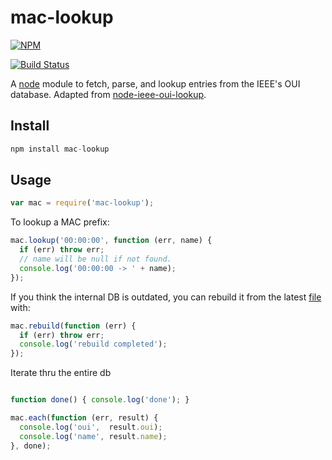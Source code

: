# mac-lookup

[![NPM](https://nodei.co/npm/mac-lookup.png?downloads=true&downloadRank=true&stars=true)](https://nodei.co/npm/mac-lookup/)

[![Build Status](https://travis-ci.org/ivan-loh/mac-lookup.svg?branch=master)](https://travis-ci.org/ivan-loh/mac-lookup)

A [node](http://nodejs.org)  module to fetch, parse, and lookup entries from the IEEE's OUI database. Adapted from [node-ieee-oui-lookup](https://github.com/mrose17/node-ieee-oui-lookup).



Install
-------

```js
npm install mac-lookup
```



Usage
-----

```js
var mac = require('mac-lookup');
```

To lookup a MAC prefix:
```js
mac.lookup('00:00:00', function (err, name) {
  if (err) throw err;
  // name will be null if not found.
  console.log('00:00:00 -> ' + name);
});
```

If you think the internal DB is outdated, you can rebuild it from the latest [file](http://standards.ieee.org/develop/regauth/oui/oui.txt) with:
```js
mac.rebuild(function (err) {
  if (err) throw err;
  console.log('rebuild completed');
});
```

Iterate thru the entire db
```js

function done() { console.log('done'); }

mac.each(function (err, result) {
  console.log('oui',  result.oui);
  console.log('name', result.name);
}, done);

```